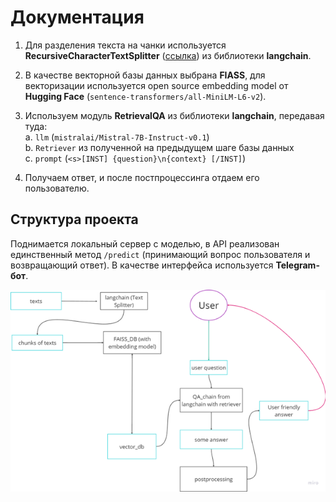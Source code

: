 # Документация

1. Для разделения текста на чанки используется **RecursiveCharacterTextSplitter** ([ссылка](https://dev.to/eteimz/understanding-langchains-recursivecharactertextsplitter-2846)) из библиотеки **langchain**.

2. В качестве векторной базы данных выбрана **FIASS**, для векторизации используется open source embedding model от **Hugging Face** (`sentence-transformers/all-MiniLM-L6-v2`).

3. Используем модуль **RetrievalQA** из библиотеки **langchain**, передавая туда:  
    a. `llm` (`mistralai/Mistral-7B-Instruct-v0.1`)  
    b. `Retriever` из полученной на предыдущем шаге базы данных  
    c. `prompt` (`<s>[INST] {question}\n{context} [/INST]`)  

4. Получаем ответ, и после постпроцессинга отдаем его пользователю.

## Структура проекта

Поднимается локальный сервер с моделью, в API реализован единственный метод `/predict` (принимающий вопрос пользователя и возвращающий ответ). В качестве интерфейса используется **Telegram-бот**.

![Схема реализации backend части проекта](scheme.png)